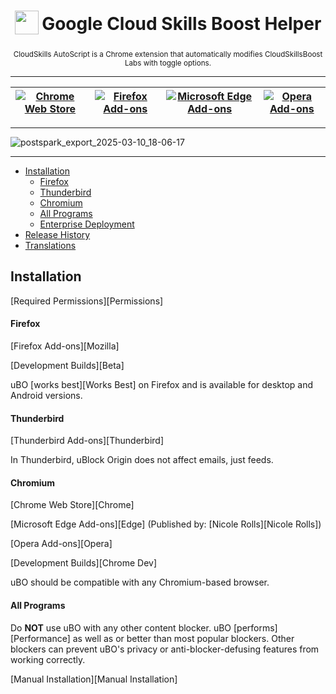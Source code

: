 <h1 align="center">
  <sub>
    <img src="https://cdn.jsdelivr.net/gh/ePlus-DEV/google-cloud-skills-boost-helper/assets/icon.png" height="38" width="38">
  </sub>
  Google Cloud Skills Boost Helper
</h1>
<p align="center">
    <sub>
        CloudSkills AutoScript is a Chrome extension that automatically modifies CloudSkillsBoost Labs with toggle options.
    </sub>
</p>

***

| [![Chrome Web Store](https://github.com/user-attachments/assets/4d8fd051-4c28-4290-afb8-9c182bb2b5d3)](https://chromewebstore.google.com/detail/lmbhjioadhcoebhgapaidogodllonbgg?utm_source=github) | [![Firefox Add-ons](https://github.com/user-attachments/assets/20177a18-81db-45ed-8838-64c29df48d34)](https://addons.mozilla.org/en-GB/firefox/addon/cloud-skills-boost-helper/?utm_source=github) | [![Microsoft Edge Add-ons](https://github.com/user-attachments/assets/29994e96-2de9-4136-8f0e-b98c65c0cb28)](https://github.com/ePlus-DEV/google-cloud-skills-boost-helper/releases/?utm_source=github) | [![Opera Add-ons](https://github.com/user-attachments/assets/56481763-2d91-408d-8c45-eba77e2dc4c4)](https://github.com/ePlus-DEV/google-cloud-skills-boost-helper/releases/?utm_source=github) |
|----------------------------------------------------------------------------------------------------------------------------------------------------------------|----------------------------------------------------------------------------------------------------------------------------------------------------------------|--------------------------------------------------------------------------------------------------------------------------------------------------------------------|---------------------------------------------------------------------------------------------------------------------------------------------------------------|

***

![postspark_export_2025-03-10_18-06-17](https://github.com/user-attachments/assets/2f157ec3-b7bf-4287-a0a2-ef13c3fc69b7)

***

* [Installation](#installation)
  * [Firefox](#firefox)
  * [Thunderbird](#thunderbird)
  * [Chromium](#chromium)
  * [All Programs](#all-programs)
  * [Enterprise Deployment](#enterprise-deployment)
* [Release History](#release-history)
* [Translations](#translations)

## Installation

[Required Permissions][Permissions]

#### Firefox

[Firefox Add-ons][Mozilla]

[Development Builds][Beta]

uBO [works best][Works Best] on Firefox and is available for desktop and Android versions.

#### Thunderbird

[Thunderbird Add-ons][Thunderbird]

In Thunderbird, uBlock Origin does not affect emails, just feeds.

#### Chromium

[Chrome Web Store][Chrome]

[Microsoft Edge Add-ons][Edge] (Published by: [Nicole Rolls][Nicole Rolls])

[Opera Add-ons][Opera]

[Development Builds][Chrome Dev]

uBO should be compatible with any Chromium-based browser.

#### All Programs

Do **NOT** use uBO with any other content blocker. uBO [performs][Performance] as well as or better than most popular blockers. Other blockers can prevent uBO's privacy or anti-blocker-defusing features from working correctly.

[Manual Installation][Manual Installation]
